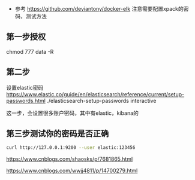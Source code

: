 * 参考 https://github.com/deviantony/docker-elk
注意需要配置xpack的密码，测试方法

## 第一步授权
chmod 777 data -R

## 第二步
设置elastic密码
https://www.elastic.co/guide/en/elasticsearch/reference/current/setup-passwords.html
./elasticsearch-setup-passwords interactive

这一步，会设置很多账户密码，其中有elastic，kibana的

## 第三步测试你的密码是否正确
```bash
curl http://127.0.0.1:9200 --user elastic:123456
```


https://www.cnblogs.com/shaosks/p/7681865.html

https://www.cnblogs.com/wwjj4811/p/14700279.html

